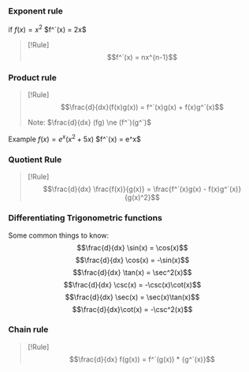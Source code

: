 ### Exponent rule
if $f(x) = x^2$
$f^`(x) = 2x$

>[!Rule]
>$$f^`(x) = nx^{n-1}$$

### Product rule
>[!Rule]
>$$\frac{d}{dx}(f(x)g(x)) = f^`(x)g(x) + f(x)g^`(x)$$
>
>Note: $\frac{d}{dx} (fg) \ne (f^`)(g^`)$

Example
$f(x) = e^x(x^2+5x)$
$f^`(x) = e^x$

### Quotient Rule
>[!Rule]
>$$\frac{d}{dx} \frac{f(x)}{g(x)} = \frac{f^`(x)g(x) - f(x)g^`(x)}{g(x)^2}$$

### Differentiating Trigonometric functions
Some common things to know:
$$\frac{d}{dx} \sin(x) = \cos(x)$$
$$\frac{d}{dx} \cos(x) = -\sin(x)$$
$$\frac{d}{dx} \tan(x) = \sec^2(x)$$
$$\frac{d}{dx} \csc(x) = -\csc(x)\cot(x)$$
$$\frac{d}{dx} \sec(x) = \sec(x)\tan(x)$$
$$\frac{d}{dx}\cot(x) = -\csc^2(x)$$

### Chain rule
>[!Rule]
>$$\frac{d}{dx} f(g(x)) = f^`(g(x)) * {g^`(x)}$$

